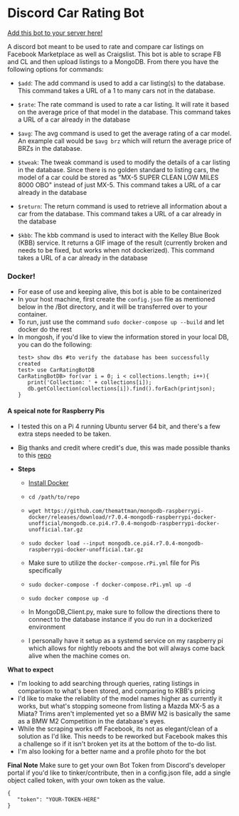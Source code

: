 # Discord Car Rating Bot
[Add this bot to your server here!](https://discord.com/oauth2/authorize?client_id=1122669916508655738)


 A discord bot meant to be used to rate and compare car listings on Facebook Marketplace as well as Craigslist. 
 This bot is able to scrape FB and CL and then upload listings to a MongoDB. From there you have the following options for commands:
   * `$add`: The add command is used to add a car listing(s) to the database. This command takes a URL of a 1 to many cars not in the database.

   * `$rate`: The rate command is used to rate a car listing. It will rate it based on the average price of that model in the database. This command takes a URL of a car already in the database

   * `$avg`: The avg command is used to get the average rating of a car model. An example call would be `$avg brz` which will return the average price of BRZs in the database. 

   * `$tweak`: The tweak command is used to modify the details of a car listing in the database. Since there is no golden standard to listing cars, the model of a car could be stored as "MX-5 SUPER CLEAN LOW MILES 8000 OBO" instead of just MX-5. This command takes a URL of a car already in the database

   * `$return`: The return command is used to retrieve all information about a car from the database. This command takes a URL of a car already in the database

   * `$kbb`: The kbb command is used to interact with the Kelley Blue Book (KBB) service. It returns a GIF image of the result (currently broken and needs to be fixed, but works when not dockerized). This command takes a URL of a car already in the database


### Docker!
 * For ease of use and keeping alive, this bot is able to be containerized
 * In your host machine, first create the `config.json` file as mentioned below in the /Bot directory, and it will be transferred over to your container.
 * To run, just use the command `sudo docker-compose up --build` and let docker do the rest
 * In mongosh, if you'd like to view the information stored in your local DB, you can do the following:
      ```$ mongosh
      test> show dbs #to verify the database has been successfully created
      test> use CarRatingBotDB
      CarRatingBotDB> for(var i = 0; i < collections.length; i++){
         print('Collection: ' + collections[i]);
         db.getCollection(collections[i]).find().forEach(printjson);
      }
#### A speical note for Raspberry Pis
 * I tested this on a Pi 4 running Ubuntu server 64 bit, and there's a few extra steps needed to be taken. 
 * Big thanks and credit where credit's due, this was made possible thanks to this [repo](https://github.com/themattman/mongodb-raspberrypi-docker)
 * **Steps**
   
   * [Install Docker](https://dev.to/elalemanyo/how-to-install-docker-and-docker-compose-on-raspberry-pi-1mo)
  
   * `cd /path/to/repo`

   * `wget https://github.com/themattman/mongodb-raspberrypi-docker/releases/download/r7.0.4-mongodb-raspberrypi-docker-unofficial/mongodb.ce.pi4.r7.0.4-mongodb-raspberrypi-docker-unofficial.tar.gz`
   
   * `sudo docker load --input mongodb.ce.pi4.r7.0.4-mongodb-raspberrypi-docker-unofficial.tar.gz`
   
   * Make sure to utilize the `docker-compose.rPi.yml` file for Pis specifically

   * `sudo docker-compose -f docker-compose.rPi.yml up -d`
  
   * `sudo docker compose up -d`

   * In MongoDB_Client.py, make sure to follow the directions there to connect to the database instance if you do run in a dockerized environment

   * I personally have it setup as a systemd service on my raspberry pi which allows for nightly reboots and the bot will always come back alive when the machine comes on.

 **What to expect**
  - I'm looking to add searching through queries, rating listings in comparison to what's been stored, and comparing to KBB's pricing
  - I'd like to make the reliablity of the model names higher as currently it works, but what's stopping someone from listing a Mazda MX-5 as a Miata? Trims aren't implemented yet so a BMW M2 is basically the same as a BMW M2 Competition in the database's eyes.
 - While the scraping works off Facebook, its not as elegant/clean of a solution as I'd like. This needs to be reworked but Facebook makes this a challenge so if it isn't broken yet its at the bottom of the to-do list.
 - I'm also looking for a better name and a profile photo for the bot


**Final Note**
Make sure to get your own Bot Token from Discord's developer portal if you'd like to tinker/contribute, then in a config.json file, add a single object called token, with your own token as the value.
 ```
 {
    "token": "YOUR-TOKEN-HERE"
 }
 ```

